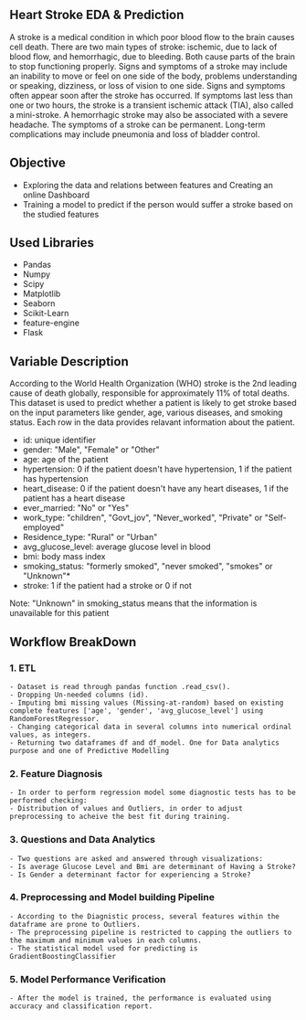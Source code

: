 ## Heart Stroke EDA & Prediction

A stroke is a medical condition in which poor blood flow to the brain causes cell death. There are two main types of stroke: ischemic, due to lack of blood flow, and hemorrhagic, due to bleeding. Both cause parts of the brain to stop functioning properly. Signs and symptoms of a stroke may include an inability to move or feel on one side of the body, problems understanding or speaking, dizziness, or loss of vision to one side. Signs and symptoms often appear soon after the stroke has occurred. If symptoms last less than one or two hours, the stroke is a transient ischemic attack (TIA), also called a mini-stroke. A hemorrhagic stroke may also be associated with a severe headache. The symptoms of a stroke can be permanent. Long-term complications may include pneumonia and loss of bladder control.

## Objective

- Exploring the data and relations between features and Creating an online Dashboard
- Training a model to predict if the person would suffer a stroke based on the studied features

## Used Libraries

- Pandas
- Numpy
- Scipy
- Matplotlib
- Seaborn
- Scikit-Learn
- feature-engine
- Flask

## Variable Description

According to the World Health Organization (WHO) stroke is the 2nd leading cause of death globally, responsible for approximately 11% of total deaths. This dataset is used to predict whether a patient is likely to get stroke based on the input parameters like gender, age, various diseases, and smoking status. Each row in the data provides relavant information about the patient.

- id: unique identifier
- gender: "Male", "Female" or "Other"
- age: age of the patient
- hypertension: 0 if the patient doesn't have hypertension, 1 if the patient has hypertension
- heart_disease: 0 if the patient doesn't have any heart diseases, 1 if the patient has a heart disease
- ever_married: "No" or "Yes"
- work_type: "children", "Govt_jov", "Never_worked", "Private" or "Self-employed"
- Residence_type: "Rural" or "Urban"
- avg_glucose_level: average glucose level in blood
- bmi: body mass index
- smoking_status: "formerly smoked", "never smoked", "smokes" or "Unknown"*
- stroke: 1 if the patient had a stroke or 0 if not

Note: "Unknown" in smoking_status means that the information is unavailable for this patient

## Workflow BreakDown
### 1. ETL
    - Dataset is read through pandas function .read_csv().
    - Dropping Un-needed columns (id).
    - Imputing bmi missing values (Missing-at-random) based on existing complete features ['age', 'gender', 'avg_glucose_level'] using RandomForestRegressor.
    - Changing categorical data in several columns into numerical ordinal values, as integers.  
    - Returning two dataframes df and df_model. One for Data analytics purpose and one of Predictive Modelling
### 2. Feature Diagnosis 
    - In order to perform regression model some diagnostic tests has to be performed checking:
    - Distribution of values and Outliers, in order to adjust preprocessing to acheive the best fit during training.
### 3. Questions and Data Analytics
    - Two questions are asked and answered through visualizations:
    - Is average Glucose Level and Bmi are determinant of Having a Stroke?
    - Is Gender a determinant factor for experiencing a Stroke?
### 4. Preprocessing and Model building Pipeline
    - According to the Diagnistic process, several features within the dataframe are prone to Outliers.
    - The preprocessing pipeline is restricted to capping the outliers to the maximum and minimum values in each columns.
    - The statistical model used for predicting is GradientBoostingClassifier
### 5. Model Performance Verification
    - After the model is trained, the performance is evaluated using accuracy and classification report.